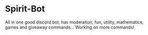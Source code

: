 # Spirit-Bot
All in one good discord bot, has moderation, fun, utility, mathematics, games and giveaway commands... Working on more commands!
